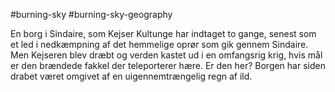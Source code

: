 #burning-sky #burning-sky-geography

En borg i Sindaire, som Kejser Kultunge har indtaget to gange, senest som et led i nedkæmpning af det hemmelige oprør som gik gennem Sindaire. Men Kejseren blev dræbt og verden kastet ud i en omfangsrig krig, hvis mål er den brændede fakkel der teleporterer hære. Er den her? Borgen har siden drabet været omgivet af en uigennemtrængelig regn af ild.
